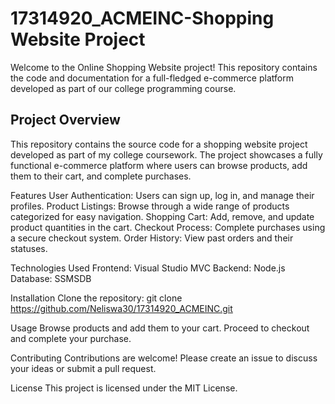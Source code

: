 # 17314920_ACMEINC-Shopping Website Project
Welcome to the Online Shopping Website project! This repository contains the code and documentation for a full-fledged e-commerce platform developed as part of our college programming course.

## Project Overview
This repository contains the source code for a shopping website project developed as part of my college coursework. The project showcases a fully functional e-commerce platform where users can browse products, add them to their cart, and complete purchases.

Features
User Authentication: Users can sign up, log in, and manage their profiles.
Product Listings: Browse through a wide range of products categorized for easy navigation.
Shopping Cart: Add, remove, and update product quantities in the cart.
Checkout Process: Complete purchases using a secure checkout system.
Order History: View past orders and their statuses.

Technologies Used
Frontend: Visual Studio MVC
Backend: Node.js
Database: SSMSDB

Installation
Clone the repository:
git clone https://github.com/Neliswa30/17314920_ACMEINC.git

Usage
Browse products and add them to your cart.
Proceed to checkout and complete your purchase.

Contributing
Contributions are welcome! Please create an issue to discuss your ideas or submit a pull request.

License
This project is licensed under the MIT License.
